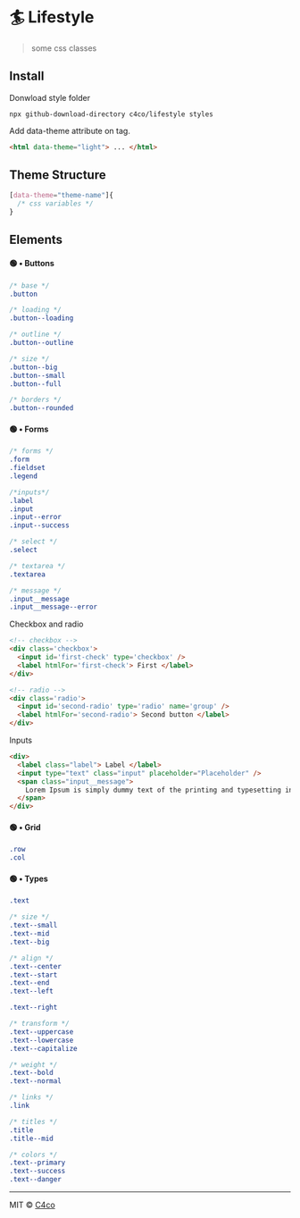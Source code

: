 # 🏄 Lifestyle

>some css classes

## Install

Donwload style folder
```
npx github-download-directory c4co/lifestyle styles
```

Add data-theme attribute on <html> tag.
```html
<html data-theme="light"> ... </html>
```

## Theme Structure
```css
[data-theme="theme-name"]{
  /* css variables */
}
```

## Elements

#### 🟢 • Buttons
```css
/* base */
.button

/* loading */
.button--loading

/* outline */
.button--outline

/* size */
.button--big
.button--small
.button--full

/* borders */
.button--rounded
```

#### 🟢 • Forms
```css
/* forms */
.form
.fieldset
.legend

/*inputs*/
.label
.input
.input--error
.input--success

/* select */
.select

/* textarea */
.textarea

/* message */
.input__message
.input__message--error
```

Checkbox and radio
```html
<!-- checkbox -->
<div class='checkbox'>
  <input id='first-check' type='checkbox' />
  <label htmlFor='first-check'> First </label>
</div>

<!-- radio -->
<div class='radio'>
  <input id='second-radio' type='radio' name='group' />
  <label htmlFor='second-radio'> Second button </label>
</div>
```

Inputs
```html
<div>
  <label class="label"> Label </label>
  <input type="text" class="input" placeholder="Placeholder" />
  <span class="input__message">
    Lorem Ipsum is simply dummy text of the printing and typesetting industry.
  </span>
</div>
```

#### 🟢 • Grid
```css
.row
.col
```

#### 🟢 • Types
```css
.text

/* size */
.text--small
.text--mid
.text--big

/* align */
.text--center
.text--start
.text--end
.text--left

.text--right

/* transform */
.text--uppercase
.text--lowercase
.text--capitalize

/* weight */
.text--bold
.text--normal

/* links */
.link

/* titles */
.title
.title--mid

/* colors */
.text--primary
.text--success
.text--danger
```

---

MIT © [C4co](https://github.com/C4co)
